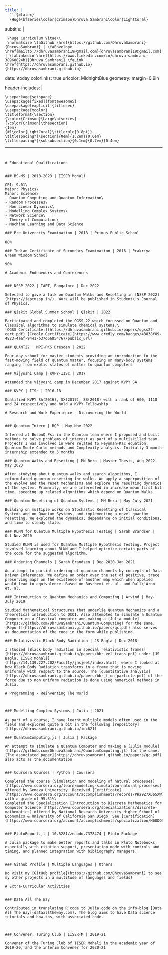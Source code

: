 ```yaml
---
title: |
  ```{=latex}
  \Huge\bfseries\color{Crimson}Dhruva Sambrani\color{LightCoral}
  ```
subtitle: |
  ```{=latex}
   \huge Curriculum Vitae\\
   \normalsize \faGithub \href{https://github.com/DhruvaSambrani}{DhruvaSambrani} | \faEnvelope \href{mailto://dhruvasambrani19@gmail.com}{dhruvasambrani19@gmail.com} | \faLinkedin \href{https://www.linkedin.com/in/dhruva-sambrani-38960824b}{Dhruva Sambrani} \faLink \href{https://dhruvasambrani.github.io}{https://dhruvasambrani.github.io}
  ```
date: \today
colorlinks: true
urlcolor: MidnightBlue
geometry: margin=0.9in

header-includes: |
  ```{=latex}
  \usepackage{setspace}
  \usepackage[fixed]{fontawesome5}
  \usepackage[explicit]{titlesec}
  \usepackage{xcolor}
  \titleformat{\section}
  {\color{Crimson}\Large\bfseries}
  {\color{Crimson}\thesection}
  {1em}
  {#1\color{LightCoral}\titlerule[0.8pt]}
  \titlespacing*{\section}{0em}{1.2em}{0.6em}
  \titlespacing*{\subsubsection}{0.1em}{0.7em}{0.4em}
  ```
---
```


# Educational Qualifications


### BS-MS | 2018-2023 | IISER Mohali

CPI: 9.01\
Major: Physics\
Minor: Science\
- Quantum Computing and Quantum Information\
- Random Processes\
- Non Linear Dynamics\
- Modelling Complex Systems\
- Network Science\
- Theory of Computation\
- Machine Learning and Data Science

### Pre Univercity Examination | 2018 | Primus Public School

88%

### Indian Certificate of Secondary Examination | 2016 | Prakriya Green Wisdom School

90%

# Academic Endeavours and Conferences


### NSSP 2022 | IAPT, Bangalore | Dec 2022

Selected to give a talk on Quantum Walks and Resetting in [NSSP 2022](https://iaptnssp.in/). Work will be published in Student\'s Journal of Physics.

### Qiskit Global Summer School | Qiskit | 2022

Participated and completed the QGSS-22 which focussed on Quantum and Classical algorithms to simulate chemical systems.\
[QGSS Certificate.](https://dhruvasambrani.github.io/papers/qgss22-cert.pdf) [Credly Certificate](https://www.credly.com/badges/43838f09-4823-4aaf-9441-b37d66854767/public_url)

### QUANT22 | MPI-PKS Dresden | 2022

Four-day school for master students providing an introduction to the fast-moving field of quantum matter, focusing on many-body systems ranging from exotic states of matter to quantum computers

### Vijyoshi Camp | KVPY-IISc | 2017

Attended the Vijyoshi camp in December 2017 against KVPY SA

### KVPY | IISc | 2016-18

Qualified KVPY SA(2016), SX(2017), SB(2018) with a rank of 600, 1118 and 24 respectively and hold a KVPY Fellowship.

# Research and Work Experience - Discovering the World


### Quantum Intern | BQP | May-Nov 2022

Interned at BosonQ Psi in the Quantum team where I proposed and built methods to solve problems of interest as part of a multiskilled team. Projects I was involved in were related to Feynman-Kac equation, Quantum Monte Carlo methods and Complexity analysis. Initially 3 month internship extended to 5 months

### Quantum Walks and Resetting | MN Bera | Master Thesis, Aug 2022-May 2023

After studying about quantum walks and search algorithms, I reformulated quantum resetting for walks. We apply a superposition of the evolve and the reset mechanisms and explore the resulting dynamics of the system. Primarily, we are interested in increase mean first hit time, speeding up related algorithms which depend on Quantum Walks.

### Quantum Resetting of Quantum Systems | MN Bera | May-July 2021

Building on multiple works on Stochastic Resetting of Classical Systems and on Quantum Systems, and implementing a novel quantum resetting. We explored the dynamics, dependance on initial conditions, and time to steady state.

### RLNN for Quantum Multiple Hypothesis Testing | Sarah Brandsen | Oct-Nov 2020

Studied RLNN is used for Quantum Multiple Hypothesis Testing. Project involved learning about RLNN and I helped optimize certain parts of the code for the suggested algorithm.

### Ordering Channels | Sarah Brandsen | Dec 2020-Jan 2021

An attempt to partial ordering of quantum channels by concepts of Data Driven Inferences. We define an order over the set of positive, trace preserving maps on the existence of another map which when applied would lead to equivalence. Based on Buschemi et. al. and Dall\'Arno et. al.

### Introduction to Quantum Mechanics and Computing | Arvind | May-July 2019

Studied Mathematical Structures that underlie Quantum Mechanics and a theoretical introduction to QCQI. Also attempted to simulate a Quantum Computer on a Classical computer and making a [Julia module](https://github.com/DhruvaSambrani/Quantum-Computing) for the same. [Report](https://dhruvasambrani.github.io/papers/qc.pdf) also serves as documentation of the code in the form while publishing.

### Relativistic Black Body Radiation | JS Bagla | Dec 2018

I studied [Black body radiation in special relativistic frames](https://dhruvasambrani.github.io/papers/bbr_vel_trans.pdf) under [JS Bagla, IISER Mohali](http://14.139.227.202/Faculty/jasjeet/index.html), where I looked at how Black Body Radiation transforms in a frame that is moving uniformly with respect to the source. The [quantitative analysis](https://dhruvasambrani.github.io/papers/bbr_f_on_particle.pdf) of the force due to non uniform radiation is done using numerical methods in Julia.

# Programming - Reinventing The World



### Modelling Complex Systems | Julia | 2021

As part of a course, I have learnt multiple models often used in the field and explored quite a bit in the following [repository](https://dhruvasambrani.github.io/idc621)

### QuantumComputing.jl | Julia | Package

An attempt to simulate a Quantum Computer and making a [Julia module](https://github.com/DhruvaSambrani/QuantumComputing.jl) for the same. [The associated paper](https://dhruvasambrani.github.io/papers/qc.pdf) also acts as the documentation


### Coursera Courses | Python | Coursera

Completed the course [Simulation and modeling of natural processes](https://www.coursera.org/learn/modeling-simulation-natural-processes) offered by Geneva University. Received [Certificate](https://www.coursera.org/account/accomplishments/records/PH29Z7XD65XW) with a grade of 95.31%\
Completed the Specialization [Introduction to Discrete Mathematics for Computer Science](https://www.coursera.org/specializations/discrete-mathematics) offered by National Research University Higher School of Economics & University of California San Diego. See [Certification](https://www.coursera.org/account/accomplishments/specialization/H6UDQ3KSJPJ7)


### PlutoReport.jl | 10.5281/zenodo.7378474 | Pluto Package

A Julia package to make better reports and talks in Pluto Notebooks, especially with citation support, presentation mode with controls and timing, and planned integration with bibliography managers.


### Github Profile | Multiple Languages | Others

Do visit my [GitHub profile](https://github.com/DhruvaSambrani) to see my other projects in a multitude of languages and fields!

# Extra-Curricular Activities


### Data All The Way

Contributed in translating R code to Julia code on the info-blog [Data All The Way](dataalltheway.com). The blog aims to have Data science tutorials and how-tos, with associated code.



### Convener, Turing Club | IISER-M | 2019-21

Convener of the Turing Club of IISER Mohali in the academic year of 2019-20, and the interim Convener for 2020-21


